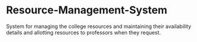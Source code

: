 # Resource-Management-System
System for managing the college resources and maintaining their availability details and allotting resources to professors when they request. 
